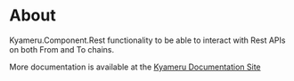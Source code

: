 # About
Kyameru.Component.Rest functionality to be able to interact with Rest APIs on both From and To chains.

More documentation is available at the [Kyameru Documentation Site](https://djsuperchief.github.io/Kyameru/components/rest.html)